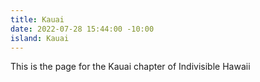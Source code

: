 ```yaml
---
title: Kauai
date: 2022-07-28 15:44:00 -10:00
island: Kauai
---
```


This is the page for the Kauai chapter of Indivisible Hawaii